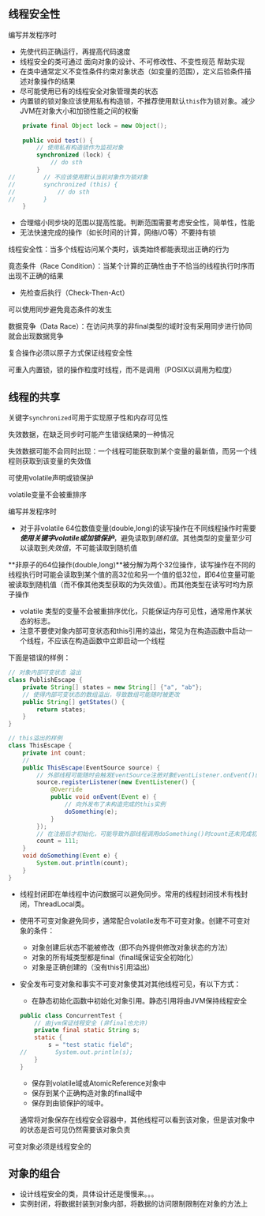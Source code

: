 ## 线程安全性

编写并发程序时

- 先使代码正确运行，再提高代码速度
- 线程安全的类可通过  面向对象的设计、不可修改性、不变性规范 帮助实现
- 在类中通常定义不变性条件约束对象状态（如变量的范围），定义后验条件描述对象操作的结果
- 尽可能使用已有的线程安全对象管理类的状态
- 内置锁的锁对象应该使用私有构造锁，不推荐使用默认`this`作为锁对象。减少JVM在对象大小和加锁性能之间的权衡

```java
    private final Object lock = new Object();
    
    public void test() {
        // 使用私有构造锁作为监视对象
        synchronized (lock) {
            // do sth
        }
//        // 不应该使用默认当前对象作为锁对象
//        synchronized (this) {
//            // do sth
//        }
    }
```

- 合理缩小同步块的范围以提高性能。判断范围需要考虑安全性，简单性，性能
- 无法快速完成的操作（如长时间的计算，网络I/O等）不要持有锁











线程安全性：当多个线程访问某个类时，该类始终都能表现出正确的行为

竟态条件（Race Condition）：当某个计算的正确性由于不恰当的线程执行时序而出现不正确的结果

- 先检查后执行（Check-Then-Act）

可以使用同步避免竟态条件的发生



数据竞争（Data Race）：在访问共享的非final类型的域时没有采用同步进行协同就会出现数据竞争

复合操作必须以原子方式保证线程安全性

可重入内置锁，锁的操作粒度时线程，而不是调用（POSIX以调用为粒度）

## 线程的共享

关键字`synchronized`可用于实现原子性和内存可见性

失效数据，在缺乏同步时可能产生错误结果的一种情况

失效数据可能不会同时出现：一个线程可能获取到某个变量的最新值，而另一个线程则获取到该变量的失效值



可使用volatile声明或锁保护



volatile变量不会被重排序

编写并发程序时

- 对于非volatile 64位数值变量(double,long)的读写操作在不同线程操作时需要***使用关键字volatile或加锁保护***，避免读取到*随机值*。其他类型的变量至少可以读取到*失效值*，不可能读取到随机值

**非原子的64位操作(double,long)**被分解为两个32位操作，读写操作在不同的线程执行时可能会读取到某个值的高32位和另一个值的低32位，即64位变量可能被读取到随机值（而不像其他类型获取的为失效值）。而其他类型在读写时均为原子操作

- volatile 类型的变量不会被重排序优化，只能保证内存可见性，通常用作某状态的标志。
- 注意不要使对象内部可变状态和this引用的溢出，常见为在构造函数中启动一个线程，不应该在构造函数中立即启动一个线程


下面是错误的样例：

```java
// 对象内部可变状态 溢出
class PublishEscape {
    private String[] states = new String[] {"a", "ab"};
    // 使得内部可变状态的数组溢出，导致数组可能随时被更改
    public String[] getStates() {
        return states;
    }
}

// this溢出的样例
class ThisEscape {
    private int count;
    // 
    public ThisEscape(EventSource source) {
        // 外部线程可能随时会触发EventSource注册对象EventListener.onEvent()的调用
        source.registerListener(new EventListener() {
            @Override
            public void onEvent(Event e) {
                // 向外发布了未构造完成的this实例
                doSomething(e);
            }
        });
        // 在注册后才初始化，可能导致外部线程调用doSomething()时count还未完成初始化
        count = 111;
    }
    void doSomething(Event e) {
        System.out.println(count);
    }
}
```

- 线程封闭即在单线程中访问数据可以避免同步。常用的线程封闭技术有栈封闭，ThreadLocal类。

- 使用不可变对象避免同步，通常配合volatile发布不可变对象。创建不可变对象的条件：

  - 对象创建后状态不能被修改（即不向外提供修改对象状态的方法）
  - 对象的所有域类型都是final（final域保证安全初始化）
  - 对象是正确创建的（没有this引用溢出）

- 安全发布可变对象和事实不可变对象使其对其他线程可见，有以下方式：
  - 在静态初始化函数中初始化对象引用。静态引用将由JVM保持线程安全

  ```java
  public class ConcurrentTest {
      // 由jvm保证线程安全 (非final也允许)
      private final static String s;
      static {
          s = "test static field";
  //        System.out.println(s);
      }
  }
  ```

  - 保存到volatile域或AtomicReference对象中
  - 保存到某个正确构造对象的final域中
  - 保存到由锁保护的域中。

  通常将对象保存在线程安全容器中，其他线程可以看到该对象，但是该对象中的状态是否可见仍然需要该对象负责


可变对象必须是线程安全的

## 对象的组合



- 设计线程安全的类，具体设计还是慢慢来。。。
- 实例封闭，将数据封装到对象内部，将数据的访问限制限制在对象的方法上



























